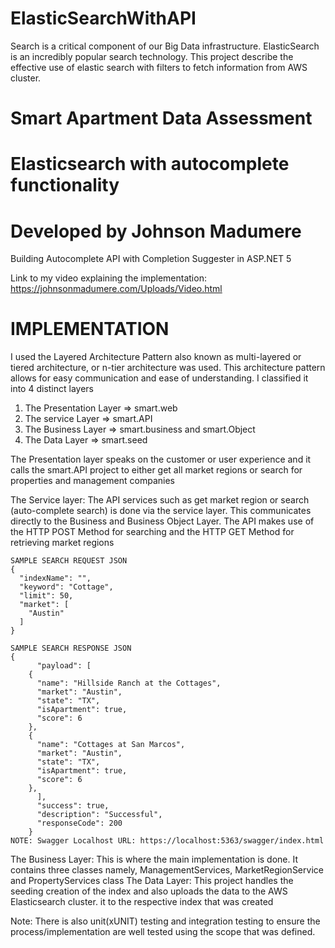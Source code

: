 # ElasticSearchWithAPI
Search is a critical component of our Big Data infrastructure. ElasticSearch is an incredibly popular search technology. This project describe the effective use of elastic search with filters to fetch information from AWS cluster. 


# Smart Apartment Data Assessment
# Elasticsearch with autocomplete functionality
# Developed by Johnson Madumere

Building Autocomplete API with Completion Suggester in ASP.NET 5

Link to my video explaining the implementation: https://johnsonmadumere.com/Uploads/Video.html

# IMPLEMENTATION
I used the Layered Architecture Pattern also known as multi-layered or tiered architecture, or n-tier architecture was used. 
This architecture pattern allows for easy communication and ease of understanding. I classified it into 4 distinct layers
1. The Presentation Layer => smart.web
2. The service Layer => smart.API
3. The Business Layer => smart.business and smart.Object
4. The Data Layer => smart.seed

The Presentation layer speaks on the customer or user experience and it calls the smart.API project to either get all market regions or search for properties and management companies

The Service layer: The API services such as get market region or search (auto-complete search) is done via the service layer. This communicates directly to the Business and Business Object Layer. The API makes use of the HTTP POST Method for searching and the HTTP GET Method for retrieving market regions
	
	SAMPLE SEARCH REQUEST JSON
	{
	  "indexName": "",
	  "keyword": "Cottage",
	  "limit": 50,
	  "market": [
		"Austin"
	  ]
	}
		
	SAMPLE SEARCH RESPONSE JSON
	{
	      "payload": [
		{
		  "name": "Hillside Ranch at the Cottages",
		  "market": "Austin",
		  "state": "TX",
		  "isApartment": true,
		  "score": 6
		},
		{
		  "name": "Cottages at San Marcos",
		  "market": "Austin",
		  "state": "TX",
		  "isApartment": true,
		  "score": 6
		},
	      ],
	      "success": true,
	      "description": "Successful",
	      "responseCode": 200
        }
    NOTE: Swagger Localhost URL: https://localhost:5363/swagger/index.html

The Business Layer: This is where the main implementation is done. It contains three classes namely, ManagementServices, MarketRegionService and PropertyServices class
The Data Layer: This project handles the seeding creation of the index and also uploads the data to the AWS Elasticsearch cluster.
it to the respective index that was created

Note: There is also unit(xUNIT) testing and integration testing to ensure the process/implementation are well tested using the scope that was defined.
